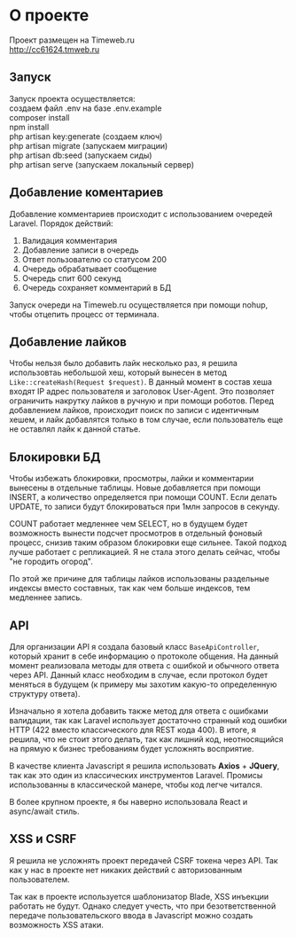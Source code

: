 # О проекте
Проект размещен на Timeweb.ru <br>
http://cc61624.tmweb.ru

## Запуск
Запуск проекта осуществляется: <br>
создаем файл .env на базе .env.example <br>
composer install<br>
npm install <br>
php artisan key:generate (создаем ключ) <br>
php artisan migrate (запускаем миграции) <br>
php artisan db:seed (запускаем сиды) <br>
php artisan serve (запускаем локальный сервер) <br>

## Добавление коментариев

Добавление комментариев происходит с использованием очередей Laravel. Порядок действий:

1. Валидация комментария
2. Добавление записи в очередь
3. Ответ пользователю со статусом 200
4. Очередь обрабатывает сообщение
5. Очередь спит 600 секунд
6. Очередь сохраняет комментарий в БД

Запуск очереди на Timeweb.ru осуществляется при помощи nohup, чтобы отцепить процесс от терминала.

## Добавление лайков
Чтобы нельзя было добавить лайк несколько раз, я решила использовтаь небольшой хеш, который вынесен в метод ```Like::createHash(Request $request)```.
В данный момент в состав хеша входят IP адрес пользователя и заголовок User-Agent. Это позволяет ограничить накрутку лайков в ручную и при помощи роботов.
Перед добавлением лайков, происходит поиск по записи с идентичным хешем, и лайк добавлятся только в том случае, если пользователь еще не оставлял лайк к данной статье.

## Блокировки БД
Чтобы избежать блокировки, просмотры, лайки и комментарии вынесены в отдельные таблицы.
Новые добавляется при помощи INSERT, а количество определяется при помощи COUNT.
Если делать UPDATE, то записи будут блокироваться при 1млн запросов в секунду.

COUNT работает медленнее чем SELECT, но в будущем будет возможность вынести подсчет просмотров в отдельный фоновый процесс, 
снизив таким образом блокировки еще сильнее. Такой подход лучше работает с репликацией. Я не стала этого делать сейчас, чтобы "не городить огород".

По этой же причине для таблицы лайков использованы раздельные индексы вместо составных, так как чем больше индексов, тем медленнее запись.

## API

Для организации API я создала базовый класс ```BaseApiController```, который хранит в себе информацию о протоколе общения. 
На данный момент реализовала методы для ответа с ошибкой и обычного ответа через API. Данный класс необходим в случае, если протокол будет меняться в будущем (к примеру мы захотим какую-то определенную структуру ответа).

Изначально я хотела добавить также метод для ответа с ошибками валидации, 
так как Laravel использует достаточно странный код ошибки HTTP (422 вместо классического для REST кода 400). 
В итоге, я решила, что не стоит этого делать, так как лишний код, неотносящийся на прямую к бизнес требованиям будет усложнять восприятие.

В качестве клиента Javascript я решила использовать <b>Axios</b> + <b>JQuery</b>, так как это один из классических инструментов Laravel.
Промисы использованны в классической манере, чтобы код легче читался.

В более крупном проекте, я бы наверно использовала React и async/await стиль.

## XSS и CSRF
Я решила не усложнять проект передачей CSRF токена через API. Так как у нас в проекте нет никаких действий с авторизованным пользователем.

Так как в проекте используется шаблонизатор Blade, XSS инъекции работать не будут. 
Однако следует учесть, что при безответственной передаче пользовательского ввода в Javascript можно создать возможность XSS атаки.

